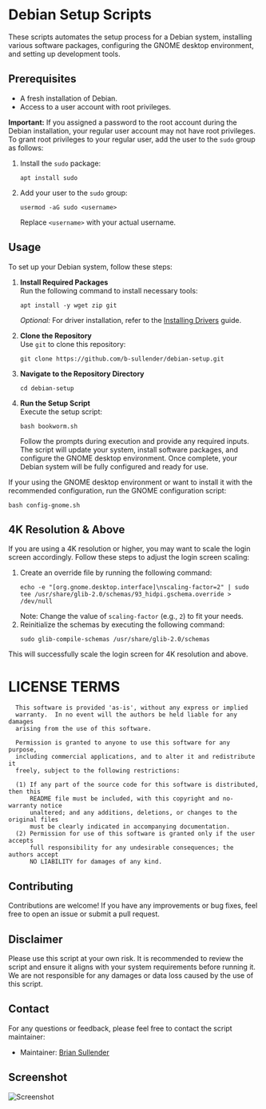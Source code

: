 # Debian Setup Scripts

These scripts automates the setup process for a Debian system, installing various software packages, configuring the GNOME desktop environment, and setting up development tools.

## Prerequisites

- A fresh installation of Debian.
- Access to a user account with root privileges.

**Important:** If you assigned a password to the root account during the Debian installation, your regular user account may not have root privileges. To grant root privileges to your regular user, add the user to the `sudo` group as follows:

1. Install the `sudo` package:
   ```shell
   apt install sudo
   ```

2. Add your user to the `sudo` group:
   ```shell
   usermod -aG sudo <username>
   ```
   Replace `<username>` with your actual username.

## Usage

To set up your Debian system, follow these steps:

1. **Install Required Packages**  
   Run the following command to install necessary tools:  
   ```shell
   apt install -y wget zip git
   ```
   *Optional:* For driver installation, refer to the [Installing Drivers](drivers.md) guide.

2. **Clone the Repository**  
   Use `git` to clone this repository:  
   ```shell
   git clone https://github.com/b-sullender/debian-setup.git
   ```

3. **Navigate to the Repository Directory**  
   ```shell
   cd debian-setup
   ```

4. **Run the Setup Script**  
   Execute the setup script:  
   ```shell
   bash bookworm.sh
   ```

   Follow the prompts during execution and provide any required inputs. The script will update your system, install software packages, and configure the GNOME desktop environment. Once complete, your Debian system will be fully configured and ready for use.

If your using the GNOME desktop environment or want to install it with the recommended configuration, run the GNOME configuration script:
```shell
bash config-gnome.sh
```

## 4K Resolution & Above

If you are using a 4K resolution or higher, you may want to scale the login screen accordingly. Follow these steps to adjust the login screen scaling:

1. Create an override file by running the following command:
   ```shell
   echo -e "[org.gnome.desktop.interface]\nscaling-factor=2" | sudo tee /usr/share/glib-2.0/schemas/93_hidpi.gschema.override > /dev/null
   ```
   Note: Change the value of `scaling-factor` (e.g., `2`) to fit your needs.
2. Reinitialize the schemas by executing the following command:
   ```shell
   sudo glib-compile-schemas /usr/share/glib-2.0/schemas
   ```

This will successfully scale the login screen for 4K resolution and above.

LICENSE TERMS
=============
```
  This software is provided 'as-is', without any express or implied
  warranty.  In no event will the authors be held liable for any damages
  arising from the use of this software.
  
  Permission is granted to anyone to use this software for any purpose,
  including commercial applications, and to alter it and redistribute it
  freely, subject to the following restrictions:
  
  (1) If any part of the source code for this software is distributed, then this
      README file must be included, with this copyright and no-warranty notice
      unaltered; and any additions, deletions, or changes to the original files
      must be clearly indicated in accompanying documentation.
  (2) Permission for use of this software is granted only if the user accepts
      full responsibility for any undesirable consequences; the authors accept
      NO LIABILITY for damages of any kind.
```

## Contributing

Contributions are welcome! If you have any improvements or bug fixes, feel free to open an issue or submit a pull request.

## Disclaimer

Please use this script at your own risk. It is recommended to review the script and ensure it aligns with your system requirements before running it. We are not responsible for any damages or data loss caused by the use of this script.

## Contact

For any questions or feedback, please feel free to contact the script maintainer:

- Maintainer: [Brian Sullender](https://github.com/b-sullender)

## Screenshot

![Screenshot](screenshot.png)


